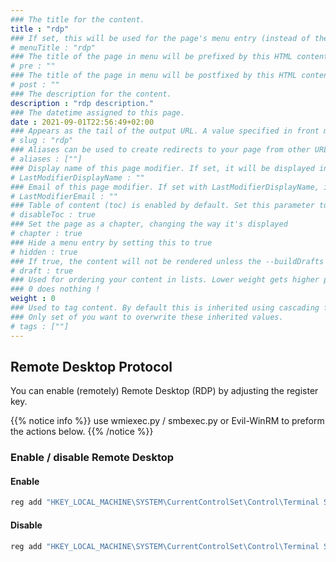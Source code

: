 ```yaml
---
### The title for the content.
title : "rdp"
### If set, this will be used for the page's menu entry (instead of the `title` attribute)
# menuTitle : "rdp"
### The title of the page in menu will be prefixed by this HTML content
# pre : ""
### The title of the page in menu will be postfixed by this HTML content
# post : ""
### The description for the content.
description : "rdp description."
### The datetime assigned to this page.
date : 2021-09-01T22:56:49+02:00
### Appears as the tail of the output URL. A value specified in front matter will override the segment of the URL based on the filename.
# slug : "rdp"
### Aliases can be used to create redirects to your page from other URLs.
# aliases : [""]
### Display name of this page modifier. If set, it will be displayed in the footer.
# LastModifierDisplayName : ""
### Email of this page modifier. If set with LastModifierDisplayName, it will be displayed in the footer
# LastModifierEmail : ""
### Table of content (toc) is enabled by default. Set this parameter to true to disable it.
# disableToc : true
### Set the page as a chapter, changing the way it's displayed
# chapter : true
### Hide a menu entry by setting this to true
# hidden : true
### If true, the content will not be rendered unless the --buildDrafts flag is passed to the hugo command.
# draft : true
### Used for ordering your content in lists. Lower weight gets higher precedence. So content with lower weight will come first.
### 0 does nothing !
weight : 0
### Used to tag content. By default this is inherited using cascading from _index.md files
### Only set of you want to overwrite these inherited values.
# tags : [""]
---
```


## Remote Desktop Protocol

You can enable (remotely) Remote Desktop (RDP) by adjusting the register key.

{{% notice info %}}
use wmiexec.py / smbexec.py or Evil-WinRM to preform the actions below.
{{% /notice %}}

### Enable / disable Remote Desktop

#### Enable

```PowerShell
reg add "HKEY_LOCAL_MACHINE\SYSTEM\CurrentControlSet\Control\Terminal Server" /v fDenyTSConnections /t REG_DWORD /d 0 /f
```

#### Disable

```PowerShell
reg add "HKEY_LOCAL_MACHINE\SYSTEM\CurrentControlSet\Control\Terminal Server" /v fDenyTSConnections /t REG_DWORD /d 1 /f
```
